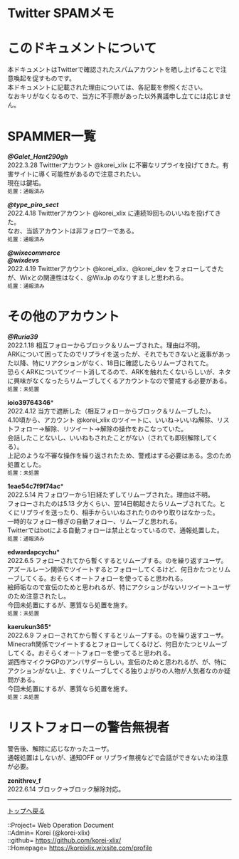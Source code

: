 # Twitter SPAMメモ

# このドキュメントについて  
本ドキュメントはTwitterで確認されたスパムアカウントを晒し上げることで注意喚起を促すものです。  
本ドキュメントに記載された理由については、各記載を参照ください。  
なおキリがなくなるので、当方に不手際があった以外異議申し立てには応じません。  


# SPAMMER一覧  

***@GaIet_Hant290gh***  
2022.3.28 Twittterアカウント @korei_xlix に不審なリプライを投げてきた。有害サイトに導く可能性があるので注意されたい。  
現在は鍵垢。  
`
処置：通報済み  
`
  
***@type_piro_sect***  
2022.4.18 Twittterアカウント @korei_xlix に連続19回ものいいねを投げてきた。  
なお、当該アカウントは非フォロワーである。  
`
処置：通報済み  
`
  

***@wixecommerce***  
***@wixdevs***  
2022.4.19 Twittterアカウント @korei_xlix、@korei_dev をフォローしてきたが、Wixとの関連性はなく、@WixJp のなりすましと思われる。  
`
処置：通報済み  
`
  



# その他のアカウント  

***@Ruria39***  
2022.1.18 相互フォローからブロック＆リムーブされた。理由は不明。  
ARKについて困ってたのでリプライを送ったが、それでもできないと返事があった以降、特にリアクションがなく、18日に確認したらリムーブされてた。  
恐らくARKについてツイート消してるので、ARKを触れたくないらしいが、ネタに興味がなくなったらリムーブしてくるアカウントなので警戒する必要がある。  
`
処置：未処置  
`

**ioio39764346***  
2022.4.12 当方で遮断した（相互フォローからブロック＆リムーブした）。  
4.10頃から、アカウント @korei_xlix のツイートに、いいね→いいね解除、リストフォロー→解除、リツイート→解除の操作をおこなっていた。  
会話したことないし、いいねもされたことがない（されても即刻解除してくる）。  
上記のような不審な操作を繰り返されたため、警戒はする必要はある。念のため処置とした。  
`
処置：未処置  
`

**1eae54c7f9f74ac***  
2022.5.14 片フォロワーから1日経たずしてリムーブされた。理由は不明。  
フォローされたのは5.13 夕方くらい、翌14日朝起きたらリムーブされてた。とくにリプライを送ったり、相手からいいねされたりのやり取りはなかった。  
一時的なフォロー稼ぎの自動フォロー、リムーブと思われる。  
Twitterではbotによる自動フォローは禁止となっているので、通報処置した。  
`
処置：通報済み  
`

**edwardapcychu***  
2022.6.5 フォローされてから暫くするとリムーブする。のを繰り返すユーザ。  
アズールレーン関係でツイートするとフォローしてくるけど、何日かたつとリムーブしてくる。おそらくオートフォローを使ってると思われる。  
絵師垢なので宣伝のためと思われるが、特にアクションがないリツイートユーザのため注意されたし。  
今回未処置にするが、悪質なら処置を施す。  
`
処置：未処置  
`

**kaerukun365***  
2022.6.9 フォローされてから暫くするとリムーブする。のを繰り返すユーザ。  
Minecraft関係でツイートするとフォローしてくるけど、何日かたつとリムーブしてくる。おそらくオートフォローを使ってると思われる。  
湖西市マイクラGPのアンバサダーらしい。宣伝のためと思われるが、が、特にアクションがない上、すぐリムーブしてくる独りよがりの人物が人気者なのか疑問がある。  
今回未処置にするが、悪質なら処置を施す。  
`
処置：未処置  
`



# リストフォローの警告無視者  
警告後、解除に応じなかったユーザ。  
通報処置はしないが、通知OFF or リプライ無視などで会話ができないため注意が必要。  
  
**zenithrev_f**  
2022.6.14 ブロック→ブロック解除対応。  





***
[トップへ戻る](/readme.md)  
  
::Project= Web Operation Document  
::Admin= Korei (@korei-xlix)  
::github= https://github.com/korei-xlix/  
::Homepage= https://koreixlix.wixsite.com/profile  
